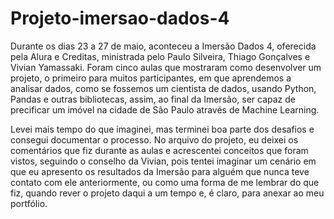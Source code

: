 # Projeto-imersao-dados-4

Durante os dias 23 a 27 de maio, aconteceu a Imersão Dados 4, oferecida pela Alura e Creditas, ministrada pelo Paulo Silveira, Thiago Gonçalves e Vivian Yamassaki. Foram cinco aulas que mostraram como desenvolver um projeto, o primeiro para muitos participantes, em que aprendemos a analisar dados, como se fossemos um cientista de dados, usando Python, Pandas e outras bibliotecas, assim, ao final da Imersão, ser capaz de precificar um imóvel na cidade de São Paulo através de Machine Learning.

Levei mais tempo do que imaginei, mas terminei boa parte dos desafios e consegui documentar o processo. No arquivo do projeto, eu deixei os comentários que fiz durante as aulas e acrescentei conceitos que foram vistos, seguindo o conselho da Vivian, pois tentei imaginar um cenário em que eu apresento os resultados da Imersão para alguém que nunca teve contato com ele anteriormente, ou como uma forma de me lembrar do que fiz, quando rever o projeto daqui a um tempo e, é claro, para anexar ao meu portfólio.
